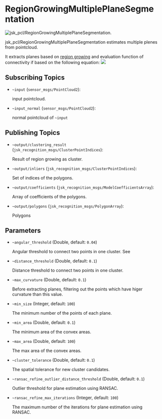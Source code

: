 # RegionGrowingMultiplePlaneSegmentation
![jsk_pcl/RegionGrowingMultiplePlaneSegmentation](images/region_growing_multiple_plane_segmentation.png).

jsk\_pcl/RegionGrowingMultiplePlaneSegmentation estimates multiple plenes from pointcloud.


It extracts planes based on [region growing](http://en.wikipedia.org/wiki/Region_growing)
and evaluation function of connectivity if based on the following equation:
![](images/region_growing_multiple_plane_segmentation_eq.gif)

## Subscribing Topics
* `~input` (`sensor_msgs/PointCloud2`):

   input pointcloud.
* `~input_normal` (`sensor_msgs/PointCloud2`):

   normal pointcloud of `~input`

## Publishing Topics
* `~output/clustering_result` (`jsk_recognition_msgs/ClusterPointIndices`):

  Result of region growing as cluster.
* `~output/inliers` (`jsk_recognition_msgs/ClusterPointIndices`):

  Set of indices of the polygons.
* `~output/coefficients` (`jsk_recognition_msgs/ModelCoefficientsArray`):

  Array of coefficients of the polygons.
* `~output/polygons` (`jsk_recognition_msgs/PolygonArray`):

  Polygons

## Parameters
* `~angular_threshold` (Double, default: `0.04`)

   Angular threshold to connect two points in one cluster. See
* `~distance_threshold` (Double, default: `0.1`)

   Distance threshold to connect two points in one cluster.
* `~max_curvature` (Double, default: `0.1`)

   Before extracting planes, filtering out the points which have higer curvature than this value.
* `~min_size` (Integer, default: `100`)

   The minimum number of the points of each plane.
* `~min_area` (Double, default: `0.1`)

   The minimum area of the convex areas.
* `~max_area` (Double, default: `100`)

   The max area of the convex areas.
* `~cluster_tolerance` (Double, default: `0.1`)

   The spatial tolerance for new cluster candidates.
* `~ransac_refine_outlier_distance_threshold` (Double, default: `0.1`)

   Outlier threshold for plane estimation using RANSAC.
* `~ransac_refine_max_iterations` (Integer, default: `100`)

   The maximum number of the iterations for plane estimation using RANSAC.
